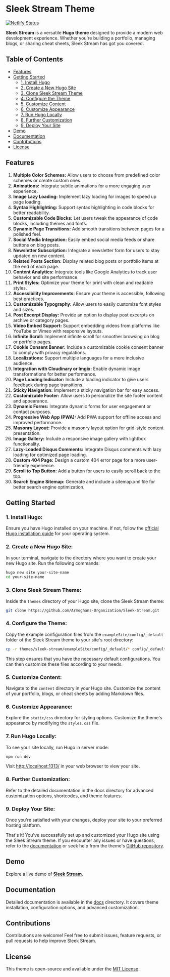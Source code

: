 # Sleek Stream Theme

[![Netlify Status](https://api.netlify.com/api/v1/badges/c5f1a299-e079-4f43-a6f1-c2a7cdfd7f9f/deploy-status)](https://app.netlify.com/sites/sleekstream/deploys)

**Sleek Stream** is a versatile **Hugo theme**  designed to provide a modern web development experience. Whether you're building a portfolio, managing blogs, or sharing cheat sheets, Sleek Stream has got you covered.

## Table of Contents

- [Features](#features)
- [Getting Started](#getting-started)
  - [1. Install Hugo](#1-install-hugo)
  - [2. Create a New Hugo Site](#2-create-a-new-hugo-site)
  - [3. Clone Sleek Stream Theme](#3-clone-sleek-stream-theme)
  - [4. Configure the Theme](#4-configure-the-theme)
  - [5. Customize Content](#5-customize-content)
  - [6. Customize Appearance](#6-customize-appearance)
  - [7. Run Hugo Locally](#7-run-hugo-locally)
  - [8. Further Customization](#8-further-customization)
  - [9. Deploy Your Site](#9-deploy-your-site)
- [Demo](#demo)
- [Documentation](#documentation)
- [Contributions](#contributions)
- [License](#license)

## Features

1. **Multiple Color Schemes:** Allow users to choose from predefined color schemes or create custom ones.
2. **Animations:** Integrate subtle animations for a more engaging user experience.
3. **Image Lazy Loading:** Implement lazy loading for images to speed up page loading.
4. **Syntax Highlighting:** Support syntax highlighting in code blocks for better readability.
5. **Customizable Code Blocks:** Let users tweak the appearance of code blocks, including themes and fonts.
6. **Dynamic Page Transitions:** Add smooth transitions between pages for a polished feel.
7. **Social Media Integration:** Easily embed social media feeds or share buttons on blog posts.
8. **Newsletter Subscription:** Integrate a newsletter form for users to stay updated on new content.
9. **Related Posts Section:** Display related blog posts or portfolio items at the end of each page.
10. **Content Analytics:** Integrate tools like Google Analytics to track user behavior and site performance.
11. **Print Styles:** Optimize your theme for print with clean and readable styles.
12. **Accessibility Improvements:** Ensure your theme is accessible, following best practices.
13. **Customizable Typography:** Allow users to easily customize font styles and sizes.
14. **Post Excerpt Display:** Provide an option to display post excerpts on archive or category pages.
15. **Video Embed Support:** Support embedding videos from platforms like YouTube or Vimeo with responsive layouts.
16. **Infinite Scroll:** Implement infinite scroll for smoother browsing on blog or portfolio pages.
17. **Cookie Consent Banner:** Include a customizable cookie consent banner to comply with privacy regulations.
18. **Localizations:** Support multiple languages for a more inclusive audience.
19. **Integration with Cloudinary or Imgix:** Enable dynamic image transformations for better performance.
20. **Page Loading Indicator:** Include a loading indicator to give users feedback during page transitions.
21. **Sticky Navigation:** Implement a sticky navigation bar for easy access.
22. **Customizable Footer:** Allow users to personalize the site footer content and appearance.
23. **Dynamic Forms:** Integrate dynamic forms for user engagement or contact purposes.
24. **Progressive Web App (PWA):** Add PWA support for offline access and improved performance.
25. **Masonry Layout:** Provide a masonry layout option for grid-style content presentation.
26. **Image Gallery:** Include a responsive image gallery with lightbox functionality.
27. **Lazy-Loaded Disqus Comments:** Integrate Disqus comments with lazy loading for optimized page loading.
28. **Custom 404 Page:** Design a custom 404 error page for a more user-friendly experience.
29. **Scroll to Top Button:** Add a button for users to easily scroll back to the top.
30. **Search Engine Sitemap:** Generate and include a sitemap.xml file for better search engine optimization.

## Getting Started

### 1. Install Hugo:

Ensure you have Hugo installed on your machine. If not, follow the [official Hugo installation guide](https://gohugo.io/getting-started/installing/) for your operating system.

### 2. Create a New Hugo Site:

In your terminal, navigate to the directory where you want to create your new Hugo site. Run the following commands:

```bash
hugo new site your-site-name
cd your-site-name
```

### 3. Clone Sleek Stream Theme:
Inside the ``themes`` directory of your Hugo site, clone the Sleek Stream theme:
```bash
git clone https://github.com/Armoghans-Organization/Sleek-Stream.git
```
### 4. Configure the Theme:
Copy the example configuration files from the ``exampleSite/config/_default`` folder of the Sleek Stream theme to your site's root directory:
```bash
cp -r themes/sleek-stream/exampleSite/config/_default/* config/_default/
```
This step ensures that you have the necessary default configurations. You can then customize these files according to your needs.

### 5. Customize Content:
Navigate to the ``content`` directory in your Hugo site. Customize the content of your portfolio, blogs, or cheat sheets by adding Markdown files.

### 6. Customize Appearance:
Explore the ``static/css`` directory for styling options. Customize the theme's appearance by modifying the ``styles.css`` file.

### 7. Run Hugo Locally:
To see your site locally, run Hugo in server mode:
```bash
npm run dev
```
Visit [http://localhost:1313/](http://localhost:1313/) in your web browser to view your site.

### 8. Further Customization:
Refer to the detailed documentation in the docs directory for advanced customization options, shortcodes, and theme features.

### 9. Deploy Your Site:
Once you're satisfied with your changes, deploy your site to your preferred hosting platform.

That's it! You've successfully set up and customized your Hugo site using the Sleek Stream theme. If you encounter any issues or have questions, refer to the [documentation](https://sleekstream.netlify.app/docs) or seek help from the theme's [GitHub repository](https://github.com/Armoghans-Organization/Sleek-Stream.git).

## Demo

Explore a live demo of [**Sleek Stream**](https://sleekstream.netlify.app).

## Documentation

Detailed documentation is available in the [docs](https://sleekstream.netlify.app/docs) directory. It covers theme installation, configuration options, and advanced customization.

## Contributions

Contributions are welcome! Feel free to submit issues, feature requests, or pull requests to help improve Sleek Stream.

## License

This theme is open-source and available under the [MIT License](LICENSE).
